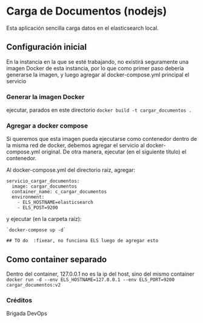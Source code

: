 # Carga de Documentos (nodejs)
Esta aplicación sencilla carga datos en el elasticsearch local.


## Configuración inicial

En la instancia en la que se esté trabajando, no existirá seguramente una imagen Docker de esta instancia, por lo que como primer paso debería generarse la imagen, y luego agregar al docker-compose.yml principal el servicio

### Generar la imagen Docker
  ejecutar, parados en este directorio
 `docker build -t cargar_documentos .`
  

### Agregar a docker compose

  Si queremos que esta imagen pueda ejecutarse como contenedor dentro de la misma red de docker, debemos agregar el servicio al docker-compose.yml original. De otra manera, ejecutar (en el siguiente título) el contenedor.
  
  Al docker-compose.yml del directorio raiz, agregar:
  ```
  servicio_cargar_documentos:
    image: cargar_documentos
    container_name: c_cargar_documentos
    environment:
      - ELS_HOSTNAME=elasticsearch
      - ELS_POST=9200
  ```

y ejecutar (en la carpeta raíz):

    `docker-compose up -d`

    ## TO do  :fixear, no funciona ELS luego de agregar esto
## Como container separado

Dentro del container, 127.0.0.1 no es la ip del host, sino del mismo container
`docker run -d --env ELS_HOSTNAME=127.0.0.1 --env ELS_PORT=9200 cargar_documentos:v2`
 

### Créditos
Brigada DevOps